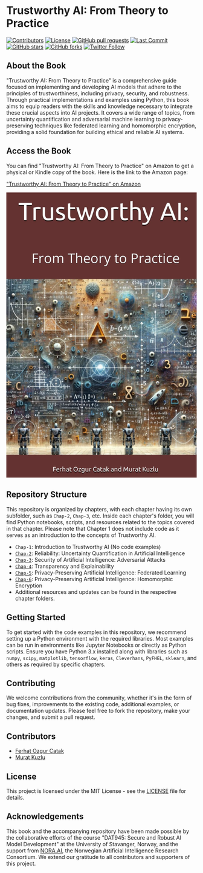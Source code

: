 # Trustworthy AI: From Theory to Practice

[![Contributors](https://img.shields.io/github/contributors/ocatak/trustworthyai.svg)](https://github.com/ocatak/trustworthyai/graphs/contributors)
[![License](https://img.shields.io/github/license/ocatak/trustworthyai.svg)](https://github.com/ocatak/trustworthyai/blob/master/LICENSE)
[![GitHub pull requests](https://img.shields.io/github/issues-pr/ocatak/trustworthyai.svg)](https://github.com/ocatak/trustworthyai/pulls)
[![Last Commit](https://img.shields.io/github/last-commit/ocatak/trustworthyai.svg)](https://github.com/ocatak/trustworthyai/commits/master)
[![GitHub stars](https://img.shields.io/github/stars/ocatak/trustworthyai.svg)](https://github.com/ocatak/trustworthyai/stargazers)
[![GitHub forks](https://img.shields.io/github/forks/ocatak/trustworthyai.svg)](https://github.com/ocatak/trustworthyai/network)
[![Twitter Follow](https://img.shields.io/twitter/follow/your_twitter_handle.svg?style=social&label=Follow)](https://twitter.com/ozgurcatak)


## About the Book

"Trustworthy AI: From Theory to Practice" is a comprehensive guide focused on implementing and developing AI models that adhere to the principles of trustworthiness, including privacy, security, and robustness. Through practical implementations and examples using Python, this book aims to equip readers with the skills and knowledge necessary to integrate these crucial aspects into AI projects. It covers a wide range of topics, from uncertainty quantification and adversarial machine learning to privacy-preserving techniques like federated learning and homomorphic encryption, providing a solid foundation for building ethical and reliable AI systems.


## Access the Book

You can find "Trustworthy AI: From Theory to Practice" on Amazon to get a physical or Kindle copy of the book. Here is the link to the Amazon page:

["Trustworthy AI: From Theory to Practice" on Amazon](https://a.co/d/hp2F8GP)




![Trustworthy AI book](trustworthy-ai-from-theory-to-practice-cover.jpg)

## Repository Structure

This repository is organized by chapters, with each chapter having its own subfolder, such as `Chap-2`, `Chap-3`, etc. Inside each chapter's folder, you will find Python notebooks, scripts, and resources related to the topics covered in that chapter. Please note that Chapter 1 does not include code as it serves as an introduction to the concepts of Trustworthy AI.

- `Chap-1`: Introduction to Trustworthy AI (No code examples)
- [`Chap-2`](Chap-2): Reliability: Uncertainty Quantification in Artificial Intelligence
- [`Chap-3`](Chap-3): Security of Artificial Intelligence: Adversarial Attacks
- [`Chap-4`](Chap-4): Transparency and Explainability
- [`Chap-5`](Chap-5): Privacy-Preserving Artificial Intelligence: Federated Learning
- [`Chap-6`](Chap-6): Privacy-Preserving Artificial Intelligence: Homomorphic Encryption
- Additional resources and updates can be found in the respective chapter folders.




## Getting Started

To get started with the code examples in this repository, we recommend setting up a Python environment with the required libraries. Most examples can be run in environments like Jupyter Notebooks or directly as Python scripts. Ensure you have Python 3.x installed along with libraries such as `numpy`, `scipy`, `matplotlib`, `tensorflow`, `keras`, `Cleverhans`, `PyFHEL`, `sklearn`, and others as required by specific chapters.

## Contributing

We welcome contributions from the community, whether it's in the form of bug fixes, improvements to the existing code, additional examples, or documentation updates. Please feel free to fork the repository, make your changes, and submit a pull request.

## Contributors

- [Ferhat Ozgur Catak](https://github.com/ocatak) 
- [Murat Kuzlu](https://github.com/muratkuzlu) 

## License

This project is licensed under the MIT License - see the [LICENSE](LICENSE) file for details.

## Acknowledgements

This book and the accompanying repository have been made possible by the collaborative efforts of the course "DAT945: Secure and Robust AI Model Development" at the University of Stavanger, Norway, and the support from [NORA.AI](https://www.nora.ai), the Norwegian Artificial Intelligence Research Consortium. We extend our gratitude to all contributors and supporters of this project.
